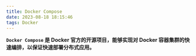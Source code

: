 ```yaml
---
title: Docker Compose
date: 2023-08-18 18:15:46
tags: Docker
---
```


**`Docker Compose` 是 Docker 官方的开源项目，能够实现对 Docker 容器集群的快速编排，以保证快速部署分布式应用。**